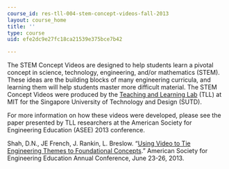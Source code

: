 ```yaml
---
course_id: res-tll-004-stem-concept-videos-fall-2013
layout: course_home
title: ''
type: course
uid: efe2dc9e27fc18ca21539e375bce7b42

---
```

The STEM Concept Videos are designed to help students learn a pivotal concept in science, technology, engineering, and/or mathematics (STEM). These ideas are the building blocks of many engineering curricula, and learning them will help students master more difficult material. The STEM Concept Videos were produced by the [Teaching and Learning Lab](http://tll.mit.edu/) (TLL) at MIT for the Singapore University of Technology and Design (SUTD).

For more information on how these videos were developed, please see the paper presented by TLL researchers at the American Society for Engineering Education (ASEE) 2013 conference.

Shah, D.N., JE French, J. Rankin, L. Breslow. “[Using Video to Tie Engineering Themes to Foundational Concepts](http://www.asee.org/public/conferences/20/papers/6210/view).” American Society for Engineering Education Annual Conference, June 23-26, 2013.
